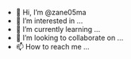 - 👋 Hi, I’m @zane05ma
- 👀 I’m interested in ...
- 🌱 I’m currently learning ...
- 💞️ I’m looking to collaborate on ...
- 📫 How to reach me ...

<!---
zane05ma/zane05ma is a ✨ special ✨ repository because its `README.md` (this file) appears on your GitHub profile.
You can click the Preview link to take a look at your changes.
--->
